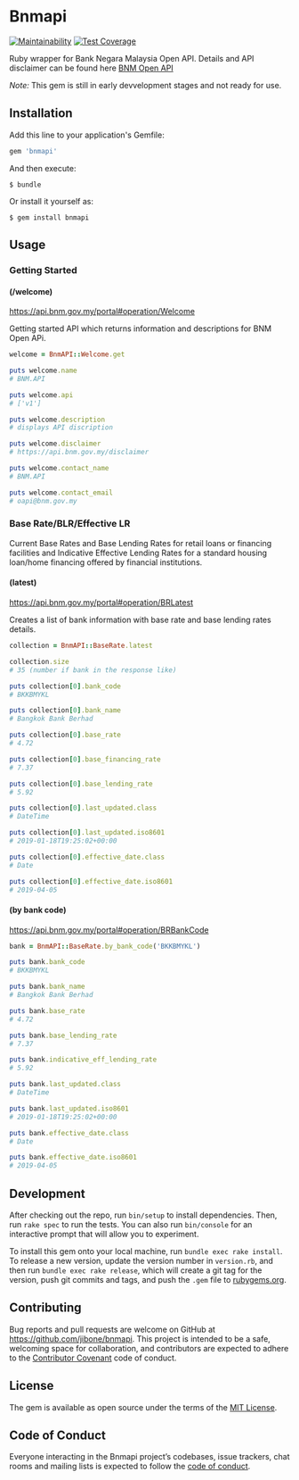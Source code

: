 # Bnmapi

[![Maintainability](https://api.codeclimate.com/v1/badges/b6e071e2dc07ea011a62/maintainability)](https://codeclimate.com/github/jibone/bnmapi/maintainability)
[![Test
Coverage](https://api.codeclimate.com/v1/badges/b6e071e2dc07ea011a62/test_coverage)](https://codeclimate.com/github/jibone/bnmapi/test_coverage)

Ruby wrapper for Bank Negara Malaysia Open API. Details and API disclaimer can
be found here [BNM Open API](https://api.bnm.gov.my/portal)

_Note:_ This gem is still in early devvelopment stages and not ready for use.

## Installation

Add this line to your application's Gemfile:

```ruby
gem 'bnmapi'
```

And then execute:

    $ bundle

Or install it yourself as:

    $ gem install bnmapi

## Usage

### Getting Started

#### (/welcome)
https://api.bnm.gov.my/portal#operation/Welcome

Getting started API which returns information and descriptions for BNM Open APi.

```ruby
welcome = BnmAPI::Welcome.get

puts welcome.name
# BNM.API

puts welcome.api
# ['v1']

puts welcome.description
# displays API discription

puts welcome.disclaimer
# https://api.bnm.gov.my/disclaimer

puts welcome.contact_name
# BNM.API

puts welcome.contact_email
# oapi@bnm.gov.my
```

### Base Rate/BLR/Effective LR

Current Base Rates and Base Lending Rates for retail loans or financing
facilities and Indicative Effective Lending Rates for a standard housing
loan/home financing offered by financial institutions.

#### (latest)
https://api.bnm.gov.my/portal#operation/BRLatest

Creates a list of bank information with base rate and base lending rates
details.

```ruby
collection = BnmAPI::BaseRate.latest

collection.size
# 35 (number if bank in the response like)

puts collection[0].bank_code
# BKKBMYKL

puts collection[0].bank_name
# Bangkok Bank Berhad

puts collection[0].base_rate
# 4.72

puts collection[0].base_financing_rate
# 7.37

puts collection[0].base_lending_rate
# 5.92

puts collection[0].last_updated.class
# DateTime

puts collection[0].last_updated.iso8601
# 2019-01-18T19:25:02+00:00

puts collection[0].effective_date.class
# Date

puts collection[0].effective_date.iso8601
# 2019-04-05
```

#### (by bank code)
https://api.bnm.gov.my/portal#operation/BRBankCode

```ruby
bank = BnmAPI::BaseRate.by_bank_code('BKKBMYKL')

puts bank.bank_code
# BKKBMYKL

puts bank.bank_name
# Bangkok Bank Berhad

puts bank.base_rate
# 4.72

puts bank.base_lending_rate
# 7.37

puts bank.indicative_eff_lending_rate
# 5.92

puts bank.last_updated.class
# DateTime

puts bank.last_updated.iso8601
# 2019-01-18T19:25:02+00:00

puts bank.effective_date.class
# Date

puts bank.effective_date.iso8601
# 2019-04-05
```

## Development

After checking out the repo, run `bin/setup` to install dependencies. Then, run
`rake spec` to run the tests. You can also run `bin/console` for an interactive
prompt that will allow you to experiment.

To install this gem onto your local machine, run `bundle exec rake install`. To 
release a new version, update the version number in `version.rb`, and then run 
`bundle exec rake release`, which will create a git tag for the version, push
git commits and tags, and push the `.gem` file to
[rubygems.org](https://rubygems.org).

## Contributing

Bug reports and pull requests are welcome on GitHub at
https://github.com/jibone/bnmapi. This project is intended to be a safe,
welcoming space for collaboration, and contributors are expected to adhere to
the [Contributor Covenant](http://contributor-covenant.org) code of conduct.

## License

The gem is available as open source under the terms of the
[MIT License](https://opensource.org/licenses/MIT).

## Code of Conduct

Everyone interacting in the Bnmapi project’s codebases, issue trackers,
chat rooms and mailing lists is expected to follow the
[code of conduct](https://github.com/jibone/bnmapi/blob/master/CODE_OF_CONDUCT.md).
